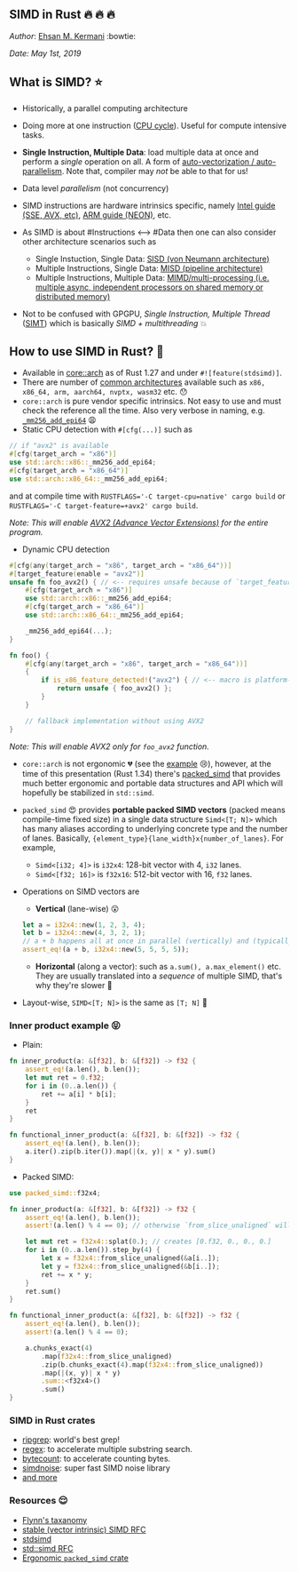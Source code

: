 SIMD in Rust :fire: :fire: :fire:
---------------------------------
*Author*: [Ehsan M. Kermani](https://ehsanmkermani.com/) :bowtie:

*Date: May 1st, 2019*

## What is SIMD? :star:

* Historically, a parallel computing architecture
* Doing more at one instruction ([CPU cycle](https://en.wikipedia.org/wiki/Instruction_cycle)). Useful for compute intensive tasks.
* **Single Instruction, Multiple Data**: load multiple data at once and perform a *single* operation on all. A form of [auto-vectorization / auto-parallelism](https://en.wikipedia.org/wiki/Automatic_vectorization). Note that, compiler may *not* be able to that for us!
* Data level *parallelism* (not concurrency)
* SIMD instructions are hardware intrinsics specific, namely [Intel guide (SSE, AVX, etc)](https://software.intel.com/sites/landingpage/IntrinsicsGuide/#), [ARM guide (NEON)](http://infocenter.arm.com/help/topic/com.arm.doc.ihi0073a/IHI0073A_arm_neon_intrinsics_ref.pdf), etc.
* As SIMD is about #Instructions <--> #Data then one can also consider other architecture scenarios such as 
    - Single Instuction, Single Data: [SISD (von Neumann architecture)](https://en.wikipedia.org/wiki/SISD)
    - Multiple Instructions, Single Data: [MISD (pipeline architecture)](https://en.wikipedia.org/wiki/MISD)
    - Multiple Instructions, Multiple Data: [MIMD/multi-processing (i.e. multiple async, independent processors on shared memory or distributed memory)](https://en.wikipedia.org/wiki/MIMD)

* Not to be confused with GPGPU, *Single Instruction, Multiple Thread* ([SIMT](https://en.wikipedia.org/wiki/Single_instruction,_multiple_threads)) which is basically *SIMD + multithreading* :boom:

## How to use SIMD in Rust? :muscle:

* Available in [core::arch](https://doc.rust-lang.org/core/arch/index.html) as of Rust 1.27 and under `#![feature(stdsimd)]`.
* There are number of [common architectures](https://doc.rust-lang.org/core/arch/index.html#other-architectures) available such as `x86, x86_64, arm, aarch64, nvptx, wasm32` etc. :hushed:
* `core::arch` is pure vendor specific intrinsics. Not easy to use and must check the reference all the time. Also very verbose in naming, e.g. [`_mm256_add_epi64`](https://software.intel.com/sites/landingpage/IntrinsicsGuide/#text=_mm256_add_epi64&expand=100) :weary:
* Static CPU detection with `#[cfg(...)]` such as

```rust
// if "avx2" is available
#[cfg(target_arch = "x86")]
use std::arch::x86::_mm256_add_epi64;
#[cfg(target_arch = "x86_64")]
use std::arch::x86_64::_mm256_add_epi64;
```

and at compile time with `RUSTFLAGS='-C target-cpu=native' cargo build` or `RUSTFLAGS='-C target-feature=+avx2' cargo build`. 

*Note: This will enable [AVX2 (Advance Vector Extensions)](https://en.wikipedia.org/wiki/Advanced_Vector_Extensions) for the entire program.*

* Dynamic CPU detection

```rust
#[cfg(any(target_arch = "x86", target_arch = "x86_64"))]
#[target_feature(enable = "avx2")]
unsafe fn foo_avx2() { // <-- requires unsafe because of `target_feature`
    #[cfg(target_arch = "x86")]
    use std::arch::x86::_mm256_add_epi64;
    #[cfg(target_arch = "x86_64")]
    use std::arch::x86_64::_mm256_add_epi64;

    _mm256_add_epi64(...);
}

fn foo() {
    #[cfg(any(target_arch = "x86", target_arch = "x86_64"))]
    {
        if is_x86_feature_detected!("avx2") { // <-- macro is platform-specific
            return unsafe { foo_avx2() };
        }
    }

    // fallback implementation without using AVX2
}
```

*Note: This will enable AVX2 only for `foo_avx2` function.*

* `core::arch` is not ergonomic :broken_heart: (see the [example](https://play.rust-lang.org/?version=nightly&mode=debug&edition=2015&gist=48b89624724258cd7fefcd0654355845) :cry:), however, at the time of this presentation (Rust 1.34) there's [packed_simd](https://rust-lang-nursery.github.io/packed_simd/packed_simd/) that provides much better ergonomic and portable data structures and API which will hopefully be stabilized in `std::simd`.
* `packed_simd` :heart_eyes: provides **portable packed SIMD vectors** (packed means compile-time fixed size) in a single data structure `Simd<[T; N]>` which has many aliases according to underlying concrete type and the number of lanes. Basically, `{element_type}{lane_width}x{number_of_lanes}`. For example, 
    - `Simd<[i32; 4]>` is `i32x4`: 128-bit vector with 4, `i32` lanes.
    - `Simd<[f32; 16]>` is `f32x16`: 512-bit vector with 16, `f32` lanes.

* Operations on SIMD vectors are
    - **Vertical** (lane-wise) :open_mouth:
    ```rust
    let a = i32x4::new(1, 2, 3, 4);
    let b = i32x4::new(4, 3, 2, 1);
    // a + b happens all at once in parallel (vertically) and (typically) in one cycle
    assert_eq!(a + b, i32x4::new(5, 5, 5, 5));
    ```
    - **Horizontal** (along a vector): such as `a.sum(), a.max_element()` etc. They are usually translated into a *sequence* of multiple SIMD, that's why they're slower :grimacing:

* Layout-wise, `SIMD<[T; N]>` is the same as `[T; N]` :metal:

### Inner product example :stuck_out_tongue_closed_eyes:

* Plain:

```rust
fn inner_product(a: &[f32], b: &[f32]) -> f32 {
    assert_eq!(a.len(), b.len());
    let mut ret = 0.f32;
    for i in (0..a.len()) {
        ret += a[i] * b[i];
    }
    ret
}

fn functional_inner_product(a: &[f32], b: &[f32]) -> f32 {
    assert_eq!(a.len(), b.len());
    a.iter().zip(b.iter()).map(|(x, y)| x * y).sum()
}
```

* Packed SIMD:

```rust
use packed_simd::f32x4;

fn inner_product(a: &[f32], b: &[f32]) -> f32 {
    assert_eq!(a.len(), b.len());
    assert!(a.len() % 4 == 0); // otherwise `from_slice_unaligned` will panic!

    let mut ret = f32x4::splat(0.); // creates [0.f32, 0., 0., 0.]
    for i in (0..a.len()).step_by(4) {
        let x = f32x4::from_slice_unaligned(&a[i..]);
        let y = f32x4::from_slice_unaligned(&b[i..]);
        ret += x * y;
    }
    ret.sum()
}

fn functional_inner_product(a: &[f32], b: &[f32]) -> f32 {
    assert_eq!(a.len(), b.len());
    assert!(a.len() % 4 == 0);

    a.chunks_exact(4)
        .map(f32x4::from_slice_unaligned)
        .zip(b.chunks_exact(4).map(f32x4::from_slice_unaligned))
        .map(|(x, y)| x * y)
        .sum::<f32x4>()
        .sum()
}
```

### SIMD in Rust crates

* [ripgrep](https://github.com/BurntSushi/ripgrep): world's best grep!
* [regex](https://github.com/rust-lang/regex): to accelerate multiple substring search.
* [bytecount](https://github.com/llogiq/bytecount): to accelerate counting bytes.
* [simdnoise](https://crates.io/crates/simdnoise): super fast SIMD noise library
* [and more](https://crates.io/search?q=simd)


### Resources :relieved:
* [Flynn's taxanomy](https://en.wikipedia.org/wiki/Flynn%27s_taxonomy)
* [stable (vector intrinsic) SIMD RFC](https://github.com/rust-lang/rfcs/blob/master/text/2325-stable-simd.md)
* [stdsimd](https://github.com/rust-lang-nursery/stdsimd)
* [std::simd RFC](https://github.com/gnzlbg/rfcs/blob/ppv/text/0000-ppv.md)
* [Ergonomic `packed_simd` crate](https://rust-lang-nursery.github.io/packed_simd/packed_simd/)
